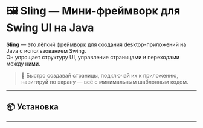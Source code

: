 # 🖼️ Sling — Мини-фреймворк для Swing UI на Java

**Sling** — это лёгкий фреймворк для создания desktop-приложений на Java с использованием Swing.  
Он упрощает структуру UI, управление страницами и переходами между ними.

> 🚀 Быстро создавай страницы, подключай их к приложению, навигируй по экрану — всё с минимальным шаблонным кодом.

---

## 📦 Установка
_________